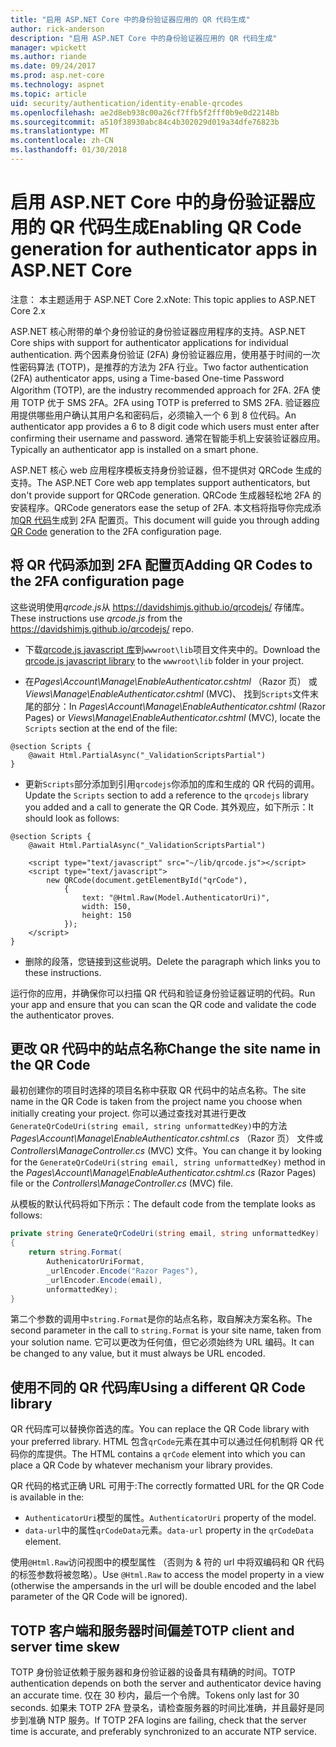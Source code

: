```yaml
---
title: "启用 ASP.NET Core 中的身份验证器应用的 QR 代码生成"
author: rick-anderson
description: "启用 ASP.NET Core 中的身份验证器应用的 QR 代码生成"
manager: wpickett
ms.author: riande
ms.date: 09/24/2017
ms.prod: asp.net-core
ms.technology: aspnet
ms.topic: article
uid: security/authentication/identity-enable-qrcodes
ms.openlocfilehash: ae2d8eb938c00a26cf7ffb5f2fff0b9e0d22148b
ms.sourcegitcommit: a510f38930abc84c4b302029d019a34dfe76823b
ms.translationtype: MT
ms.contentlocale: zh-CN
ms.lasthandoff: 01/30/2018
---
```

# <a name="enabling-qr-code-generation-for-authenticator-apps-in-aspnet-core"></a><span data-ttu-id="b1c5c-103">启用 ASP.NET Core 中的身份验证器应用的 QR 代码生成</span><span class="sxs-lookup"><span data-stu-id="b1c5c-103">Enabling QR Code generation for authenticator apps in ASP.NET Core</span></span>

<span data-ttu-id="b1c5c-104">注意： 本主题适用于 ASP.NET Core 2.x</span><span class="sxs-lookup"><span data-stu-id="b1c5c-104">Note: This topic applies to ASP.NET Core 2.x</span></span>

<span data-ttu-id="b1c5c-105">ASP.NET 核心附带的单个身份验证的身份验证器应用程序的支持。</span><span class="sxs-lookup"><span data-stu-id="b1c5c-105">ASP.NET Core ships with support for authenticator applications for individual authentication.</span></span> <span data-ttu-id="b1c5c-106">两个因素身份验证 (2FA) 身份验证器应用，使用基于时间的一次性密码算法 (TOTP)，是推荐的方法为 2FA 行业。</span><span class="sxs-lookup"><span data-stu-id="b1c5c-106">Two factor authentication (2FA) authenticator apps, using a Time-based One-time Password Algorithm (TOTP), are the industry recommended approach for 2FA.</span></span> <span data-ttu-id="b1c5c-107">2FA 使用 TOTP 优于 SMS 2FA。</span><span class="sxs-lookup"><span data-stu-id="b1c5c-107">2FA using TOTP is preferred to SMS 2FA.</span></span> <span data-ttu-id="b1c5c-108">验证器应用提供哪些用户确认其用户名和密码后，必须输入一个 6 到 8 位代码。</span><span class="sxs-lookup"><span data-stu-id="b1c5c-108">An authenticator app provides a 6 to 8 digit code which users must enter after confirming their username and password.</span></span> <span data-ttu-id="b1c5c-109">通常在智能手机上安装验证器应用。</span><span class="sxs-lookup"><span data-stu-id="b1c5c-109">Typically an authenticator app is installed on a smart phone.</span></span>

<span data-ttu-id="b1c5c-110">ASP.NET 核心 web 应用程序模板支持身份验证器，但不提供对 QRCode 生成的支持。</span><span class="sxs-lookup"><span data-stu-id="b1c5c-110">The ASP.NET Core web app templates support authenticators, but don't provide support for QRCode generation.</span></span> <span data-ttu-id="b1c5c-111">QRCode 生成器轻松地 2FA 的安装程序。</span><span class="sxs-lookup"><span data-stu-id="b1c5c-111">QRCode generators ease the setup of 2FA.</span></span> <span data-ttu-id="b1c5c-112">本文档将指导你完成添加[QR 代码](https://wikipedia.org/wiki/QR_code)生成到 2FA 配置页。</span><span class="sxs-lookup"><span data-stu-id="b1c5c-112">This document will guide you through adding [QR Code](https://wikipedia.org/wiki/QR_code) generation to the 2FA configuration page.</span></span>

## <a name="adding-qr-codes-to-the-2fa-configuration-page"></a><span data-ttu-id="b1c5c-113">将 QR 代码添加到 2FA 配置页</span><span class="sxs-lookup"><span data-stu-id="b1c5c-113">Adding QR Codes to the 2FA configuration page</span></span>

<span data-ttu-id="b1c5c-114">这些说明使用*qrcode.js*从 https://davidshimjs.github.io/qrcodejs/ 存储库。</span><span class="sxs-lookup"><span data-stu-id="b1c5c-114">These instructions use *qrcode.js* from the https://davidshimjs.github.io/qrcodejs/ repo.</span></span>

* <span data-ttu-id="b1c5c-115">下载[qrcode.js javascript 库](https://davidshimjs.github.io/qrcodejs/)到`wwwroot\lib`项目文件夹中的。</span><span class="sxs-lookup"><span data-stu-id="b1c5c-115">Download the [qrcode.js javascript library](https://davidshimjs.github.io/qrcodejs/) to the `wwwroot\lib` folder in your project.</span></span>

* <span data-ttu-id="b1c5c-116">在*Pages\Account\Manage\EnableAuthenticator.cshtml* （Razor 页） 或*Views\Manage\EnableAuthenticator.cshtml* (MVC)、 找到`Scripts`文件末尾的部分：</span><span class="sxs-lookup"><span data-stu-id="b1c5c-116">In *Pages\Account\Manage\EnableAuthenticator.cshtml* (Razor Pages) or *Views\Manage\EnableAuthenticator.cshtml* (MVC), locate the `Scripts` section at the end of the file:</span></span>

```cshtml
@section Scripts {
    @await Html.PartialAsync("_ValidationScriptsPartial")
}
```

* <span data-ttu-id="b1c5c-117">更新`Scripts`部分添加到引用`qrcodejs`你添加的库和生成的 QR 代码的调用。</span><span class="sxs-lookup"><span data-stu-id="b1c5c-117">Update the `Scripts` section to add a reference to the `qrcodejs` library you added and a call to generate the QR Code.</span></span> <span data-ttu-id="b1c5c-118">其外观应，如下所示：</span><span class="sxs-lookup"><span data-stu-id="b1c5c-118">It should look as follows:</span></span>

```cshtml
@section Scripts {
    @await Html.PartialAsync("_ValidationScriptsPartial")

    <script type="text/javascript" src="~/lib/qrcode.js"></script>
    <script type="text/javascript">
        new QRCode(document.getElementById("qrCode"),
            {
                text: "@Html.Raw(Model.AuthenticatorUri)",
                width: 150,
                height: 150
            });
    </script>
}
```

* <span data-ttu-id="b1c5c-119">删除的段落，您链接到这些说明。</span><span class="sxs-lookup"><span data-stu-id="b1c5c-119">Delete the paragraph which links you to these instructions.</span></span>

<span data-ttu-id="b1c5c-120">运行你的应用，并确保你可以扫描 QR 代码和验证身份验证器证明的代码。</span><span class="sxs-lookup"><span data-stu-id="b1c5c-120">Run your app and ensure that you can scan the QR code and validate the code the authenticator proves.</span></span>

## <a name="change-the-site-name-in-the-qr-code"></a><span data-ttu-id="b1c5c-121">更改 QR 代码中的站点名称</span><span class="sxs-lookup"><span data-stu-id="b1c5c-121">Change the site name in the QR Code</span></span>

<span data-ttu-id="b1c5c-122">最初创建你的项目时选择的项目名称中获取 QR 代码中的站点名称。</span><span class="sxs-lookup"><span data-stu-id="b1c5c-122">The site name in the QR Code is taken from the project name you choose when initially creating your project.</span></span> <span data-ttu-id="b1c5c-123">你可以通过查找对其进行更改`GenerateQrCodeUri(string email, string unformattedKey)`中的方法*Pages\Account\Manage\EnableAuthenticator.cshtml.cs* （Razor 页） 文件或*Controllers\ManageController.cs* (MVC) 文件。</span><span class="sxs-lookup"><span data-stu-id="b1c5c-123">You can change it by looking for the `GenerateQrCodeUri(string email, string unformattedKey)` method in the *Pages\Account\Manage\EnableAuthenticator.cshtml.cs* (Razor Pages) file or the *Controllers\ManageController.cs* (MVC) file.</span></span> 

<span data-ttu-id="b1c5c-124">从模板的默认代码将如下所示：</span><span class="sxs-lookup"><span data-stu-id="b1c5c-124">The default code from the template looks as follows:</span></span>

```c#
private string GenerateQrCodeUri(string email, string unformattedKey)
{
    return string.Format(
        AuthenicatorUriFormat,
        _urlEncoder.Encode("Razor Pages"),
        _urlEncoder.Encode(email),
        unformattedKey);
}
```

<span data-ttu-id="b1c5c-125">第二个参数的调用中`string.Format`是你的站点名称，取自解决方案名称。</span><span class="sxs-lookup"><span data-stu-id="b1c5c-125">The second parameter in the call to `string.Format` is your site name, taken from your solution name.</span></span> <span data-ttu-id="b1c5c-126">它可以更改为任何值，但它必须始终为 URL 编码。</span><span class="sxs-lookup"><span data-stu-id="b1c5c-126">It can be changed to any value, but it must always be URL encoded.</span></span>

## <a name="using-a-different-qr-code-library"></a><span data-ttu-id="b1c5c-127">使用不同的 QR 代码库</span><span class="sxs-lookup"><span data-stu-id="b1c5c-127">Using a different QR Code library</span></span>

<span data-ttu-id="b1c5c-128">QR 代码库可以替换你首选的库。</span><span class="sxs-lookup"><span data-stu-id="b1c5c-128">You can replace the QR Code library with your preferred library.</span></span> <span data-ttu-id="b1c5c-129">HTML 包含`qrCode`元素在其中可以通过任何机制将 QR 代码你的库提供。</span><span class="sxs-lookup"><span data-stu-id="b1c5c-129">The HTML contains a `qrCode` element into which you can place a QR Code by whatever mechanism your library provides.</span></span>

<span data-ttu-id="b1c5c-130">QR 代码的格式正确 URL 可用于:</span><span class="sxs-lookup"><span data-stu-id="b1c5c-130">The correctly formatted URL for the QR Code is available in the:</span></span>

* <span data-ttu-id="b1c5c-131">`AuthenticatorUri`模型的属性。</span><span class="sxs-lookup"><span data-stu-id="b1c5c-131">`AuthenticatorUri` property of the model.</span></span>
* <span data-ttu-id="b1c5c-132">`data-url`中的属性`qrCodeData`元素。</span><span class="sxs-lookup"><span data-stu-id="b1c5c-132">`data-url` property in the `qrCodeData` element.</span></span> 

<span data-ttu-id="b1c5c-133">使用`@Html.Raw`访问视图中的模型属性 （否则为 & 符的 url 中将双编码和 QR 代码的标签参数将被忽略）。</span><span class="sxs-lookup"><span data-stu-id="b1c5c-133">Use `@Html.Raw` to access the model property in a view (otherwise the ampersands in the url will be double encoded and the label parameter of the QR Code will be ignored).</span></span>

## <a name="totp-client-and-server-time-skew"></a><span data-ttu-id="b1c5c-134">TOTP 客户端和服务器时间偏差</span><span class="sxs-lookup"><span data-stu-id="b1c5c-134">TOTP client and server time skew</span></span>

<span data-ttu-id="b1c5c-135">TOTP 身份验证依赖于服务器和身份验证器的设备具有精确的时间。</span><span class="sxs-lookup"><span data-stu-id="b1c5c-135">TOTP authentication depends on both the server and authenticator device having an accurate time.</span></span> <span data-ttu-id="b1c5c-136">仅在 30 秒内，最后一个令牌。</span><span class="sxs-lookup"><span data-stu-id="b1c5c-136">Tokens only last for 30 seconds.</span></span> <span data-ttu-id="b1c5c-137">如果未 TOTP 2FA 登录名，请检查服务器的时间比准确，并且最好是同步到准确 NTP 服务。</span><span class="sxs-lookup"><span data-stu-id="b1c5c-137">If TOTP 2FA logins are failing, check that the server time is accurate, and preferably synchronized to an accurate NTP service.</span></span>
